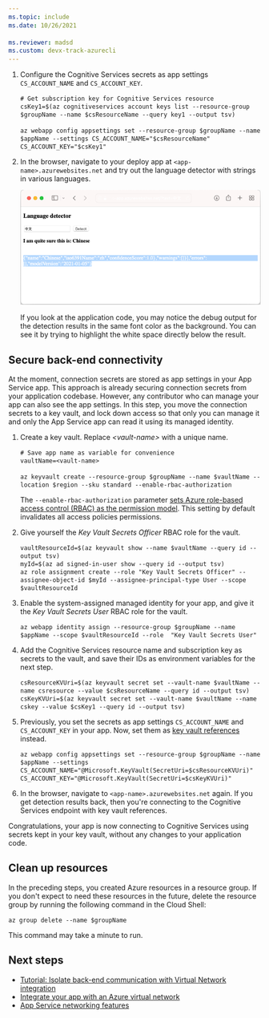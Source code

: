 ```yaml
---
ms.topic: include
ms.date: 10/26/2021

ms.reviewer: madsd 
ms.custom: devx-track-azurecli
---
```


1. Configure the Cognitive Services secrets as app settings `CS_ACCOUNT_NAME` and `CS_ACCOUNT_KEY`.

    ```azurecli-interactive
    # Get subscription key for Cognitive Services resource
    csKey1=$(az cognitiveservices account keys list --resource-group $groupName --name $csResourceName --query key1 --output tsv)

    az webapp config appsettings set --resource-group $groupName --name $appName --settings CS_ACCOUNT_NAME="$csResourceName" CS_ACCOUNT_KEY="$csKey1"
    ````

1. In the browser, navigate to your deploy app at `<app-name>.azurewebsites.net` and try out the language detector with strings in various languages.

    ![Screenshot that shows deployed language detector app in App Service.](../../media/tutorial-connect-msi-key-vault/deployed-app.png)

    If you look at the application code, you may notice the debug output for the detection results in the same font color as the background. You can see it by trying to highlight the white space directly below the result.

## Secure back-end connectivity

At the moment, connection secrets are stored as app settings in your App Service app. This approach is already securing connection secrets from your application codebase. However, any contributor who can manage your app can also see the app settings. In this step, you move the connection secrets to a key vault, and lock down access so that only you can manage it and only the App Service app can read it using its managed identity.

1. Create a key vault. Replace *\<vault-name>* with a unique name.

    ```azurecli-interactive
    # Save app name as variable for convenience
    vaultName=<vault-name>

    az keyvault create --resource-group $groupName --name $vaultName --location $region --sku standard --enable-rbac-authorization
    ```

    The `--enable-rbac-authorization` parameter [sets Azure role-based access control (RBAC) as the permission model](../../../key-vault/general/rbac-guide.md#using-azure-rbac-secret-key-and-certificate-permissions-with-key-vault). This setting by default invalidates all access policies permissions.

1. Give yourself the *Key Vault Secrets Officer* RBAC role for the vault.
    
    ```azurecli-interactive
    vaultResourceId=$(az keyvault show --name $vaultName --query id --output tsv)
    myId=$(az ad signed-in-user show --query id --output tsv)
    az role assignment create --role "Key Vault Secrets Officer" --assignee-object-id $myId --assignee-principal-type User --scope $vaultResourceId
    ```

1. Enable the system-assigned managed identity for your app, and give it the *Key Vault Secrets User* RBAC role for the vault.

    ```azurecli-interactive
    az webapp identity assign --resource-group $groupName --name $appName --scope $vaultResourceId --role  "Key Vault Secrets User"
    ```

1. Add the Cognitive Services resource name and subscription key as secrets to the vault, and save their IDs as environment variables for the next step.

    ```azurecli-interactive
    csResourceKVUri=$(az keyvault secret set --vault-name $vaultName --name csresource --value $csResourceName --query id --output tsv)
    csKeyKVUri=$(az keyvault secret set --vault-name $vaultName --name cskey --value $csKey1 --query id --output tsv)
    ```

1. Previously, you set the secrets as app settings `CS_ACCOUNT_NAME` and `CS_ACCOUNT_KEY` in your app. Now, set them as [key vault references](../../app-service-key-vault-references.md) instead.

    ```azurecli-interactive
    az webapp config appsettings set --resource-group $groupName --name $appName --settings CS_ACCOUNT_NAME="@Microsoft.KeyVault(SecretUri=$csResourceKVUri)" CS_ACCOUNT_KEY="@Microsoft.KeyVault(SecretUri=$csKeyKVUri)"
    ```

1. In the browser, navigate to `<app-name>.azurewebsites.net` again. If you get detection results back, then you're connecting to the Cognitive Services endpoint with key vault references.

Congratulations, your app is now connecting to Cognitive Services using secrets kept in your key vault, without any changes to your application code.

## Clean up resources

In the preceding steps, you created Azure resources in a resource group. If you don't expect to need these resources in the future, delete the resource group by running the following command in the Cloud Shell:

```azurecli-interactive
az group delete --name $groupName
```

This command may take a minute to run.

## Next steps

- [Tutorial: Isolate back-end communication with Virtual Network integration](../../tutorial-networking-isolate-vnet.md)
- [Integrate your app with an Azure virtual network](../../overview-vnet-integration.md)
- [App Service networking features](../../networking-features.md)
